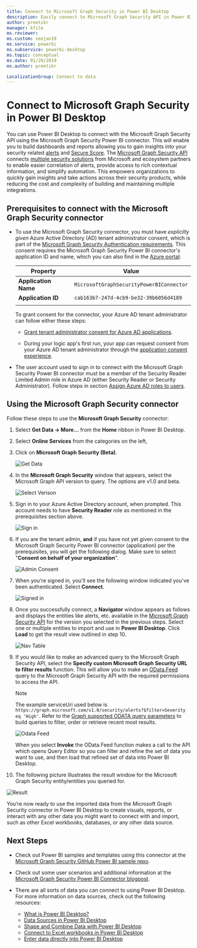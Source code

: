 ```yaml
---
title: Connect to Microsoft Graph Security in Power BI Desktop
description: Easily connect to Microsoft Graph Security API in Power BI Desktop
author: preetikr
manager: kfile
ms.reviewer:
ms.custom: seojan19
ms.service: powerbi
ms.subservice: powerbi-desktop
ms.topic: conceptual
ms.date: 01/29/2019
ms.author: preetikr

LocalizationGroup: Connect to data
---
```

# Connect to Microsoft Graph Security in Power BI Desktop

You can use Power BI Desktop to connect with the Microsoft Graph Security API using the Microsoft Graph Security Power BI connector. This will enable you to build dashboards and reports allowing you to gain insights into your security related [alerts](https://docs.microsoft.com/graph/api/resources/alert?view=graph-rest-1.0) and [Secure Score](https://docs.microsoft.com/graph/api/resources/securescores?view=graph-rest-beta). The [Microsoft Graph Security API](https://aka.ms/graphsecuritydocs) connects [multiple security solutions](https://aka.ms/graphsecurityalerts) from Microsoft and ecosystem partners to enable easier correlation of alerts, provide access to rich contextual information, and simplify automation. This empowers organizations to quickly gain insights and take actions across their security products, while reducing the cost and complexity of building and maintaining multiple integrations.

## Prerequisites to connect with the Microsoft Graph Security connector

* To use the Microsoft Graph Security connector, you must have *explicitly given* Azure Active Directory (AD) tenant administrator consent, which is part of the 
[Microsoft Graph Security Authentication requirements](https://aka.ms/graphsecurityauth). 
This consent requires the Microsoft Graph Security Power BI connector's application ID and name, 
which you can also find in the [Azure portal](https://portal.azure.com):

   | Property | Value |
   |----------|-------|
   | **Application Name** | `MicrosoftGraphSecurityPowerBIConnector` |
   | **Application ID** | `cab163b7-247d-4cb9-be32-39b6056d4189` |
   |||

   To grant consent for the connector, your Azure AD tenant 
   administrator can follow either these steps:

   * [Grant tenant administrator consent for Azure AD applications](https://docs.microsoft.com/azure/active-directory/develop/v2-permissions-and-consent).

   * During your logic app's first run, your app can request consent 
   from your Azure AD tenant administrator through the 
   [application consent experience](https://docs.microsoft.com/azure/active-directory/develop/application-consent-experience).
   
* The user account used to sign in to connect with the Microsoft Graph Security Power BI connector must be a member of the Security Reader Limited Admin role in Azure AD (either Security Reader or Security Administrator). Follow steps in section [Assign Azure AD roles to users](https://docs.microsoft.com/graph/security-authorization#assign-azure-ad-roles-to-users). 

## Using the Microsoft Graph Security connector

Follow these steps to use the **Microsoft Graph Security** connector:

1. Select **Get Data -> More…** from the **Home** ribbon in Power BI Desktop.
2. Select **Online Services** from the categories on the left,
3. Click on **Microsoft Graph Security (Beta)**.

    ![Get Data](media/desktop-connect-graph-security/GetData.PNG)
    
4. In the **Microsoft Graph Security** window that appears, select the Microsoft Graph API version to query. The options are v1.0 and beta.

    ![Select Verison](media/desktop-connect-graph-security/selectVersion.PNG)
    
5. Sign in to your Azure Active Directory account, when prompted. This account needs to have **Security Reader** role as mentioned in the prerequisites section above.

    ![Sign in](media/desktop-connect-graph-security/SignIn.PNG)
    
6. If you are the tenant admin, **and** if you have not yet given consent to the Microsoft Graph Security Power BI connector (application) per the prerequisites, you will get the following dialog. Make sure to select "**Consent on behalf of your organization**".

    ![Admin Consent](media/desktop-connect-graph-security/AdminConsent.PNG)
    
7. When you're signed in, you'll see the following window indicated you've been authenticated. Select **Connect**.

    ![Signed in](media/desktop-connect-graph-security/SignedIn.PNG)
    
8. Once you successfully connect, a **Navigator** window appears as follows and displays the entities like alerts, etc. available in the [Microsoft Graph Security API](https://aka.ms/graphsecuritydocs) for the version you selected in the previous steps. Select one or multiple entities to import and use in **Power BI Desktop**. Click **Load** to get the result view outlined in step 10.

   ![Nav Table](media/desktop-connect-graph-security/NavTable.PNG)
    
9. If you would like to make an advanced query to the Microsoft Graph Security API, select the **Specify custom Microsoft Graph Security URL to filter results** function. This will allow you to make an [OData.Feed](https://docs.microsoft.com/power-bi/desktop-connect-odata) query to the Microsoft Graph Security API with the required permissions to access the API.

   > [!NOTE]
   > The example serviceUri used below is `https://graph.microsoft.com/v1.0/security/alerts?$filter=Severity eq 'High'`. Refer to the [Graph supported ODATA query parameters](https://docs.microsoft.com/graph/query-parameters) to build queries to filter, order or retrieve recent most results.

   ![Odata Feed](media/desktop-connect-graph-security/ODataFeed.PNG)
    
   When you select **Invoke** the OData.Feed function makes a call to the API which opens Query Editor so you can filter and refine the set of data you want to use, and then load that refined set of data into Power BI Desktop.

10. The following picture illustrates the result window for the Microsoft Graph Security entity/entities you queried for.

   ![Result](media/desktop-connect-graph-security/Result.PNG)
    

You’re now ready to use the imported data from the Microsoft Graph Security connector in Power BI Desktop to create visuals, reports, or interact with any other data you might want to connect with and import, such as other Excel workbooks, databases, or any other data source.

## Next Steps
* Check out Power BI samples and templates using this connector at the [Microsoft Graph Security GitHub Power BI sample repo](https://aka.ms/graphsecuritypowerbiconnectorsamples).

* Check out some user scenarios and additional information at the [Microsoft Graph Security Power BI Connector blogpost](https://aka.ms/graphsecuritypowerbiconnectorblogpost).

* There are all sorts of data you can connect to using Power BI Desktop. For more information on data sources, check out the following resources:

    * [What is Power BI Desktop?](desktop-what-is-desktop.md)
    * [Data Sources in Power BI Desktop](desktop-data-sources.md)
    * [Shape and Combine Data with Power BI Desktop](desktop-shape-and-combine-data.md)
    * [Connect to Excel workbooks in Power BI Desktop](desktop-connect-excel.md)
    * [Enter data directly into Power BI Desktop](desktop-enter-data-directly-into-desktop.md)
